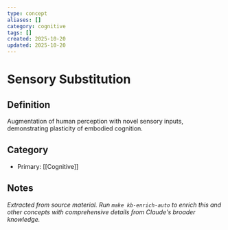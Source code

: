 ```yaml
---
type: concept
aliases: []
category: cognitive
tags: []
created: 2025-10-20
updated: 2025-10-20
---
```


# Sensory Substitution

## Definition

Augmentation of human perception with novel sensory inputs, demonstrating plasticity of embodied cognition.

## Category

- Primary: [[Cognitive]]

## Notes

*Extracted from source material. Run `make kb-enrich-auto` to enrich this and other concepts with comprehensive details from Claude's broader knowledge.*

